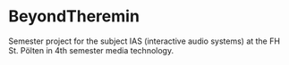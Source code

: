 # BeyondTheremin
Semester project for the subject IAS (interactive audio systems) at the FH St. Pölten in 4th semester media technology.
